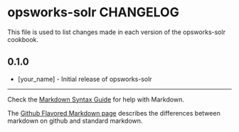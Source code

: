 opsworks-solr CHANGELOG
===========================

This file is used to list changes made in each version of the opsworks-solr cookbook.

0.1.0
-----
- [your_name] - Initial release of opsworks-solr

- - -
Check the [Markdown Syntax Guide](http://daringfireball.net/projects/markdown/syntax) for help with Markdown.

The [Github Flavored Markdown page](http://github.github.com/github-flavored-markdown/) describes the differences between markdown on github and standard markdown.
